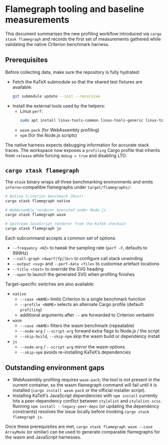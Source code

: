 # Flamegraph tooling and baseline measurements

This document summarises the new profiling workflow introduced via
`cargo xtask flamegraph` and records the first set of measurements gathered while
validating the native Criterion benchmark harness.

## Prerequisites

Before collecting data, make sure the repository is fully hydrated:

- Fetch the KaTeX submodule so that the shared test fixtures are available:
  ```bash
  git submodule update --init --recursive
  ```
- Install the external tools used by the helpers:
  - Linux `perf`: 
    ```bash
    sudo apt install linux-tools-common linux-tools-generic linux-tools-$(uname -r)
    ```
  - `wasm-pack` (for WebAssembly profiling)
  - `npm` (for the Node.js scripts)

The native harness expects debugging information for accurate stack traces. The
workspace now exposes a `profiling` Cargo profile that inherits from `release`
while forcing `debug = true` and disabling LTO.

## `cargo xtask flamegraph`

The `xtask` binary wraps all three benchmarking environments and emits
`inferno`-compatible flamegraphs under `target/flamegraphs/`:

```bash
# Native Criterion benchmark (Rust)
cargo xtask flamegraph native

# WebAssembly renderer executed under Node.js
cargo xtask flamegraph wasm

# Upstream JavaScript renderer from the KaTeX checkout
cargo xtask flamegraph js
```

Each subcommand accepts a common set of options:

- `--frequency <HZ>` to tweak the sampling rate (`perf -F`, defaults to 999Hz)
- `--call-graph <dwarf|fp|lbr>` to configure call stack unwinding
- `--output <svg>` and `--perf-data <file>` to customise artefact locations
- `--title <text>` to override the SVG heading
- `--open` to launch the generated SVG when profiling finishes

Target-specific switches are also available:

- `native`
  - `--case <NAME>` limits Criterion to a single benchmark function
  - `--profile <NAME>` selects an alternate Cargo profile (default: `profiling`)
  - additional arguments after `--` are forwarded to Criterion verbatim
- `wasm`
  - `--case <NAME>` filters the wasm benchmark (repeatable)
  - `--node-arg` / `--script-arg` forward extra flags to Node.js / the script
  - `--skip-build`, `--skip-npm` skip the wasm build or dependency install
- `js`
  - `--node-arg` / `--script-arg` mirror the wasm options
  - `--skip-npm` avoids re-installing KaTeX’s dependencies

## Outstanding environment gaps

- WebAssembly profiling requires `wasm-pack`; the tool is not present in the
  current container, so the wasm flamegraph command will fail until it is
  installed (`cargo install wasm-pack` or the official installer script).
- Installing KaTeX’s JavaScript dependencies with `npm install` currently hits a
  peer-dependency conflict between `stylelint` and `stylelint-scss`. Running
  `npm install --legacy-peer-deps` (or updating the dependency constraints)
  resolves the issue locally before invoking `cargo xtask flamegraph js`.

Once these prerequisites are met, `cargo xtask flamegraph wasm --case ArrayMode`
(or similar) can be used to generate comparable flamegraphs for the wasm and
JavaScript harnesses.
